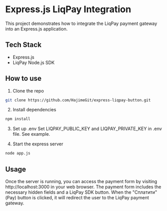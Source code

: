 # Express.js LiqPay Integration
This project demonstrates how to integrate the LiqPay payment gateway into an Express.js application.

## Tech Stack
- Express.js
- LiqPay Node.js SDK

## How to use
1. Clone the repo
``` bash
git clone https://github.com/HajimeGit/express-liqpay-button.git
```

2. Install dependencies
``` bash
npm install
```

3. Set up .env
   Set LIQPAY_PUBLIC_KEY and LIQPAY_PRIVATE_KEY in .env file. See example.

4. Start the express server
``` bash
node app.js
```

## Usage
Once the server is running, you can access the payment form by visiting http://localhost:3000 in your web browser.
The payment form includes the necessary hidden fields and a LiqPay SDK button. When the "Сплатити" (Pay) button is clicked, it will redirect the user to the LiqPay payment gateway.
  
